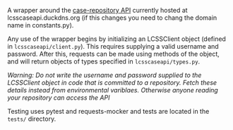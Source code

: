A wrapper around the [case-repository API]((https://github.com/SKAshwin/case-repository)) currently hosted at lcsscaseapi.duckdns.org (if this changes you need to chang the domain name in constants.py).

Any use of the wrapper begins by initializing an LCSSClient object (defined in `lcsscaseapi/client.py`). This requires supplying a valid username and password. After this, requests can be made using methods of the object, and will return objects of types specified in `lcsscaseapi/types.py`. 

*Warning: Do not write the username and password supplied to the LCSSClient object in code that is committed to a repository. Fetch these details instead from environmental variblaes. Otherwise anyone reading your repository can access the API*

Testing uses pytest and requests-mocker and tests are located in the `tests/` directory.
